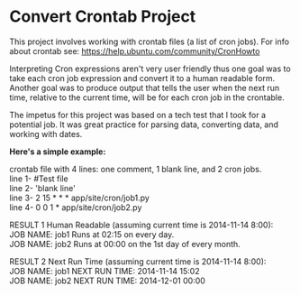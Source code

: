 Convert Crontab Project
=======================

This project involves working with crontab files (a list of cron jobs). For info about crontab see: https://help.ubuntu.com/community/CronHowto

Interpreting Cron expressions aren't very user friendly thus one goal was to take each cron job expression and convert it to a human readable form. Another goal was to produce output that tells the user when the next run time, relative to the current time, will be for each cron job in the crontable.

The impetus for this project was based on a tech test that I took for a potential job. It was great practice for parsing data, converting data, and working with dates.

**Here's a simple example:**

crontab file with 4 lines: one comment, 1 blank line, and 2 cron jobs.  
  line 1-  #Test file  
  line 2- 'blank line'  
  line 3-  2 15 * * * app/site/cron/job1.py  
  line 4-  0 0 1 * app/site/cron/job2.py  

RESULT 1 Human Readable (assuming current time is 2014-11-14 8:00):  
  JOB NAME: job1    Runs at 02:15 on every day.  
  JOB NAME: job2    Runs at 00:00 on the 1st day of every month.  

RESULT 2 Next Run Time (assuming current time is 2014-11-14 8:00):  
  JOB NAME: job1    NEXT RUN TIME: 2014-11-14 15:02  
  JOB NAME: job2    NEXT RUN TIME: 2014-12-01 00:00  

                     
